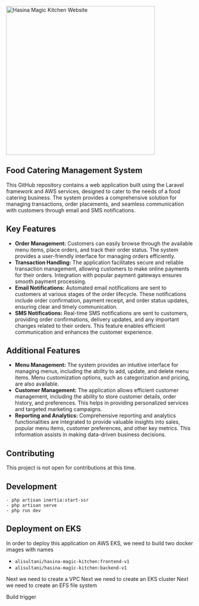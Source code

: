 <p align="left">
    <a href="https://hasina.store" target="_blank">
        <img src="https://res.cloudinary.com/dd1okznpy/image/upload/q_30/v1689726346/thumbnails/Screenshot_2023-07-18_at_6.03.36_PM_h79ewi.png" width="400" alt="Hasina Magic Kitchen Website">
    </a>
</p>

## Food Catering Management System

This GitHub repository contains a web application built using the Laravel framework and AWS services, designed to cater
to the needs of a food catering business. The system provides a comprehensive solution for managing transactions, order
placements, and seamless communication with customers through email and SMS notifications.

## Key Features

- **Order Management:** Customers can easily browse through the available menu items, place orders, and track their
  order status. The system provides a user-friendly interface for managing orders efficiently.
- **Transaction Handling:** The application facilitates secure and reliable transaction management, allowing customers
  to make online payments for their orders. Integration with popular payment gateways ensures smooth payment processing.
- **Email Notifications:** Automated email notifications are sent to customers at various stages of the order lifecycle.
  These notifications include order confirmation, payment receipt, and order status updates, ensuring clear and timely
  communication.
- **SMS Notifications:** Real-time SMS notifications are sent to customers, providing order confirmations, delivery
  updates, and any important changes related to their orders. This feature enables efficient communication and enhances
  the customer experience.

## Additional Features

- **Menu Management:** The system provides an intuitive interface for managing menus, including the ability to add,
  update, and delete menu items. Menu customization options, such as categorization and pricing, are also available.
- **Customer Management:** The application allows efficient customer management, including the ability to store customer
  details, order history, and preferences. This helps in providing personalized services and targeted marketing
  campaigns.
- **Reporting and Analytics:** Comprehensive reporting and analytics functionalities are integrated to provide valuable
  insights into sales, popular menu items, customer preferences, and other key metrics. This information assists in
  making data-driven business decisions.

## Contributing

This project is not open for contributions at this time.

## Development

    - php artisan inertia:start-ssr
    - php artisan serve
    - php run dev

## Deployment on EKS

In order to deploy this application on AWS EKS, we need to build two docker images with names

- `alisultani/hasina-magic-kitchen:frontend-v1`
- `alisultani/hasina-magic-kitchen:backend-v1`

Next we need to create a VPC
Next we need to create an EKS cluster
Next we need to create an EFS file system

Build trigger

